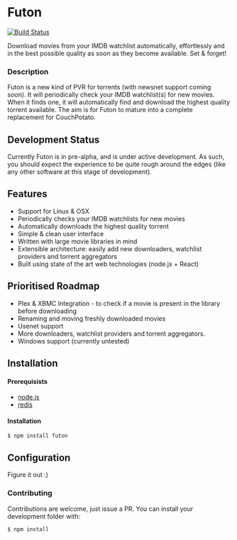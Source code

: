 # Futon

[![Build Status](https://api.travis-ci.org/futonapp/futon.svg?branch=master&style=flat)](https://travis-ci.org/futonapp/futon)

Download movies from your IMDB watchlist automatically, effortlessly and in the best possible quality as soon as they become available. Set & forget!

### Description

Futon is a new kind of PVR for torrents (with newsnet support coming soon). It will periodically check your IMDB watchlist(s) for new movies. When it finds one, it will automatically find and download the highest quality torrent available. The aim is for Futon to mature into a complete replacement for CouchPotato.

## Development Status

Currently Futon is in pre-alpha, and is under active development. As such, you should expect the experience to be quite rough around the edges (like any other software at this stage of development).

## Features

- Support for Linux & OSX
- Periodically checks your IMDB watchlists for new movies
- Automatically downloads the highest quality torrent
- Simple & clean user interface
- Written with large movie libraries in mind
- Extensible architecture: easily add new downloaders, watchlist providers and torrent aggregators
- Built using state of the art web technologies (node.js + React)

## Prioritised Roadmap

- Plex & XBMC Integration - to check if a movie is present in the library before downloading
- Renaming and moving freshly downloaded movies
- Usenet support
- More downloaders, watchlist providers and torrent aggregators.
- Windows support (currently untested)

## Installation

#### Prerequisists

- [node.js](http://nodejs.org/)
- [redis](http://redis.io/)

#### Installation

```
$ npm install futon
```

## Configuration

Figure it out :)

### Contributing

Contributions are welcome, just issue a PR. You can install your development folder with:

    $ npm install


